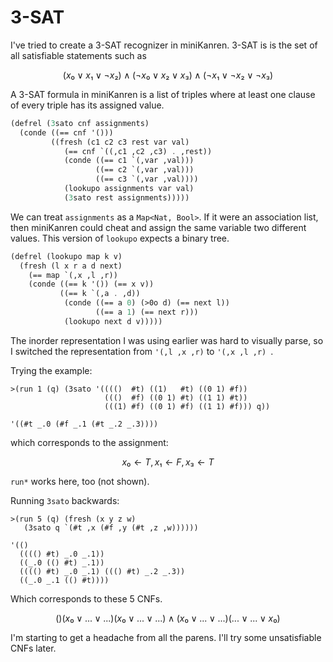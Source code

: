 # 3-SAT

I've tried to create a 3-SAT recognizer in miniKanren. 3-SAT is is the set of all satisfiable statements such as

```math
( x₀ ∨  x₁ ∨ ¬x₂) ∧
(¬x₀ ∨  x₂ ∨  x₃) ∧
(¬x₁ ∨ ¬x₂ ∨ ¬x₃)
```

A 3-SAT formula in miniKanren is a list of triples where at least one clause of every triple has its assigned value.

```scheme
(defrel (3sato cnf assignments)
  (conde ((== cnf '()))
         ((fresh (c1 c2 c3 rest var val)
            (== cnf `((,c1 ,c2 ,c3) . ,rest))
            (conde ((== c1 `(,var ,val)))
                   ((== c2 `(,var ,val)))
                   ((== c3 `(,var ,val))))
            (lookupo assignments var val)
            (3sato rest assignments)))))
```

We can treat `assignments` as a `Map<Nat, Bool>`. If it were an association list, then miniKanren could cheat and assign the same variable two different values. This version of `lookupo` expects a binary tree.

```scheme
(defrel (lookupo map k v)
  (fresh (l x r a d next)
    (== map `(,x ,l ,r))
    (conde ((== k '()) (== x v))
           ((== k `(,a . ,d))
            (conde ((== a 0) (>0o d) (== next l))
                   ((== a 1) (== next r)))
            (lookupo next d v)))))
```

The inorder representation I was using earlier was hard to visually parse, so I switched the representation from `'(,l ,x ,r)` to `'(,x ,l ,r) `.

Trying the example:
```
>(run 1 (q) (3sato '(((()  #t) ((1)   #t) ((0 1) #f))
                     ((()  #f) ((0 1) #t) ((1 1) #t))
                     (((1) #f) ((0 1) #f) ((1 1) #f))) q))

'((#t _.0 (#f _.1 (#t _.2 _.3))))
```

which corresponds to the assignment:

```math
{ x₀ ← T,
  x₁ ← F,
  x₃ ← T }
```

`run*` works here, too (not shown).

Running `3sato` backwards:

```
>(run 5 (q) (fresh (x y z w)
   (3sato q `(#t ,x (#f ,y (#t ,z ,w))))))
   
'(()
  (((() #t) _.0 _.1))
  ((_.0 (() #t) _.1))
  (((() #t) _.0 _.1) ((() #t) _.2 _.3))
  ((_.0 _.1 (() #t))))
```

Which corresponds to these 5 CNFs.

```math
()
(x₀  ∨ ... ∨ ...)
(x₀  ∨ ... ∨ ...) ∧ (x₀ ∨ ... ∨ ...)
(... ∨ ... ∨ x₀ )
```

I'm starting to get a headache from all the parens. I'll try some unsatisfiable CNFs later.

